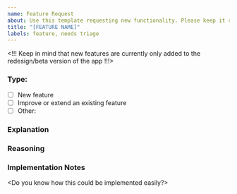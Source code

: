```yaml
---
name: Feature Request
about: Use this template requesting new functionality. Please keep it reasonable :)
title: "[FEATURE NAME]"
labels: feature, needs triage
---
```


<You can keep text in these brackets since it wont be visible>

<!!! Keep in mind that new features are currently only added to the redesign/beta version of the app !!!>

### Type:
- [ ] New feature
- [ ] Improve or extend an existing feature
- [ ] Other: <describe here>

### Explanation 
<Describe what your suggestion is>

### Reasoning
<Quickly explain why this would be useful or why you need it>

### Implementation Notes
<Do you know how this could be implemented easily?>
